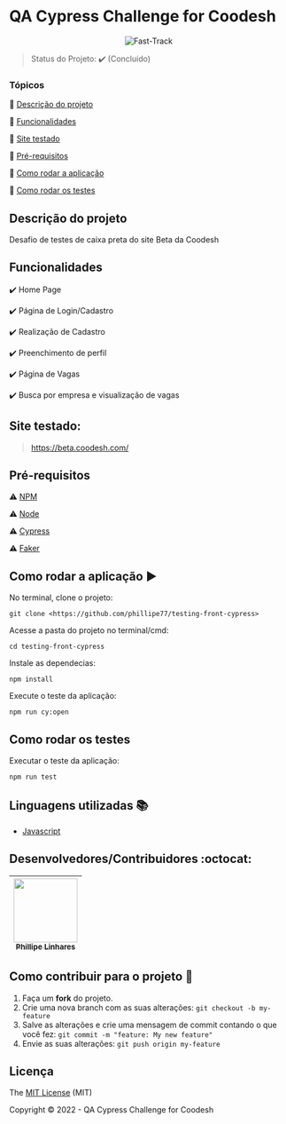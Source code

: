 <h1>QA Cypress Challenge for Coodesh</h1>

<p align="center">
  <img alt="Fast-Track" src="https://d585tldpucybw.cloudfront.net/sfimages/default-source/teststudio/telerik_teststudio_trialsection_illustration.png?sfvrsn=739b5781_1"/>
</p>


> Status do Projeto: :heavy_check_mark: (Concluído)
> 

### Tópicos

:small_blue_diamond: [Descrição do projeto](https://www.notion.so/704ef48b065a4981826c544dec88ee00)

:small_blue_diamond: [Funcionalidades](https://www.notion.so/704ef48b065a4981826c544dec88ee00)

:small_blue_diamond: [Site testado](https://www.notion.so/704ef48b065a4981826c544dec88ee00)

:small_blue_diamond: [Pré-requisitos](https://www.notion.so/704ef48b065a4981826c544dec88ee00)

:small_blue_diamond: [Como rodar a aplicação](https://www.notion.so/704ef48b065a4981826c544dec88ee00)

:small_blue_diamond: [Como rodar os testes](https://www.notion.so/704ef48b065a4981826c544dec88ee00)

## Descrição do projeto

<p align="justify">
Desafio de testes de caixa preta do site Beta da Coodesh
</p>

## Funcionalidades

:heavy_check_mark: Home Page

:heavy_check_mark: Página de Login/Cadastro

:heavy_check_mark: Realização de Cadastro

:heavy_check_mark: Preenchimento de perfil

:heavy_check_mark: Página de Vagas

:heavy_check_mark: Busca por empresa e visualização de vagas

## Site testado:

> https://beta.coodesh.com/
> 

## Pré-requisitos

:warning: [NPM](https://docs.npmjs.com/cli/v6/commands/npm-install)

:warning: [Node](https://nodejs.org/en/download/)

:warning: [Cypress](https://docs.cypress.io/guides/getting-started/installing-cypress#What-you-ll-learn)

:warning: [Faker](https://www.npmjs.com/package/faker/v/5.5.3)

## Como rodar a aplicação :arrow_forward:

No terminal, clone o projeto:

```
git clone <https://github.com/phillipe77/testing-front-cypress>

```

Acesse a pasta do projeto no terminal/cmd:

```
cd testing-front-cypress

```

Instale as dependecias:

```
npm install

```

Execute o teste da aplicação:

```
npm run cy:open

```

## Como rodar os testes

Executar o teste da aplicação:

```
npm run test

```

## Linguagens utilizadas :books:

- [Javascript](https://pt-br.reactjs.org/docs/create-a-new-react-app.html)

## Desenvolvedores/Contribuidores :octocat:

| [<img src="https://avatars.githubusercontent.com/u/63056300?v=4" width=115><br><sub>Phillipe Linhares</sub>](https://github.com/phillipe77)
| :---: |


## Como contribuir para o projeto 💪

1. Faça um **fork** do projeto.
2. Crie uma nova branch com as suas alterações: `git checkout -b my-feature`
3. Salve as alterações e crie uma mensagem de commit contando o que você fez: `git commit -m "feature: My new feature"`
4. Envie as suas alterações: `git push origin my-feature`

## Licença

The [MIT License](https://github.com/phillipe77/testing-front-cypress/blob/main/LICENSE) (MIT)

Copyright :copyright: 2022 - QA Cypress Challenge for Coodesh
